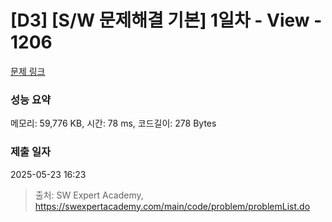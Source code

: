 # [D3] [S/W 문제해결 기본] 1일차 - View - 1206 

[문제 링크](https://swexpertacademy.com/main/code/problem/problemDetail.do?contestProbId=AV134DPqAA8CFAYh) 

### 성능 요약

메모리: 59,776 KB, 시간: 78 ms, 코드길이: 278 Bytes

### 제출 일자

2025-05-23 16:23



> 출처: SW Expert Academy, https://swexpertacademy.com/main/code/problem/problemList.do